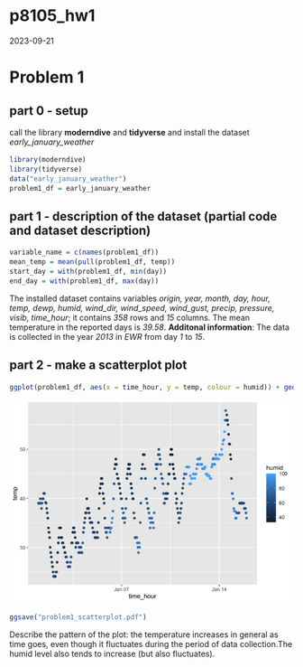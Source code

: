 p8105_hw1
================
2023-09-21

# Problem 1

## part 0 - setup

call the library **moderndive** and **tidyverse** and install the
dataset *early_january_weather*

``` r
library(moderndive)
library(tidyverse)
data("early_january_weather")
problem1_df = early_january_weather
```

## part 1 - description of the dataset (partial code and dataset description)

``` r
variable_name = c(names(problem1_df))
mean_temp = mean(pull(problem1_df, temp))
start_day = with(problem1_df, min(day))
end_day = with(problem1_df, max(day))
```

The installed dataset contains variables *origin, year, month, day,
hour, temp, dewp, humid, wind_dir, wind_speed, wind_gust, precip,
pressure, visib, time_hour*; it contains *358* rows and *15* columns.
The mean temperature in the reported days is *39.58*. **Additonal
information**: The data is collected in the year *2013* in *EWR* from
day *1* to *15*.

## part 2 - make a scatterplot plot

``` r
ggplot(problem1_df, aes(x = time_hour, y = temp, colour = humid)) + geom_point()
```

![](p8105_hw1_tj2519_files/figure-gfm/unnamed-chunk-3-1.png)<!-- -->

``` r
ggsave("problem1_scatterplot.pdf")
```

Describe the pattern of the plot: the temperature increases in general
as time goes, even though it fluctuates during the period of data
collection.The humid level also tends to increase (but also fluctuates).
